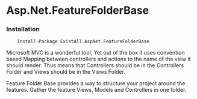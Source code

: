 # Asp.Net.FeatureFolderBase

### Installation
```
    Install-Package ExistAll.AspNet.FeatureFolderBase 
```

Microsoft MVC is a wonderful tool, Yet out of the box it uses convention based Mapping between controllers and actions to the name
of the view it should render. Thus means that Controllers should be in the Controllers Folder and Views should be in the Views Folder.

Feature Folder Base provides a way to structure your project around the features. Gather the feature Views, Models and Controllers in one folder.

